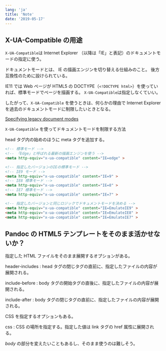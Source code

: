 ```yaml
---
lang: 'ja'
title: 'Note'
date: '2019-05-17'
---
```


## X-UA-Compatible の用途

`X-UA-Compatible`は Internet Explorer （以降は「IE」と表記）のドキュメントモードの指定に使う。

ドキュメントモードとは、 IE の描画エンジンを切り替える仕組みのこと。
後方互換性のために設けられている。

IE11 では Web ページが HTML5 の DOCTYPE（`<!DOCTYPE html>`）を使っていれば、標準モードでページを描画する。
`X-UA-Compatible`は指定しなくていい。

したがって、`X-UA-Compatible` を使うときは、何らかの理由で Internet Explorer を過去のドキュメントモードに制限したいときとなる。

[Specifying legacy document modes](https://docs.microsoft.com/en-us/previous-versions/windows/internet-explorer/ie-developer/compatibility/jj676915(v=vs.85))


`X-UA-Compatible` を使ってドキュメントモードを制限する方法

head タグ内の始めのほうに meta タグを追加する。

```html
<!-- 標準モード -->
<!-- 「Edge」と呼ばれる最新の描画エンジンを使う -->
<meta http-equiv="x-ua-compatible" content="IE=edge" >

<!-- 指定したバージョンのIEの標準モード -->
<!-- IE9 モード -->
<meta http-equiv="x-ua-compatible" content="IE=9" >
<!-- IE8 標準モード -->
<meta http-equiv="x-ua-compatible" content="IE=8" >
<!-- IE7 標準モード -->
<meta http-equiv="x-ua-compatible" content="IE=7" >

<!-- 指定したバージョンと同じロジックでドキュメントモードを決める -->
<meta http-equiv="x-ua-compatible" content="IE=EmulateIE9" >
<meta http-equiv="x-ua-compatible" content="IE=EmulateIE8" >
<meta http-equiv="x-ua-compatible" content="IE=EmulateIE7" >
```



## Pandoc の HTML5 テンプレートをそのまま活かせないか？

指定した HTML ファイルをそのまま展開するオプションがある。

header-includes
:   head タグの閉じタグの直前に、指定したファイルの内容が展開される。

include-before
:   body タグの開始タグの直後に、指定したファイルの内容が展開される。

include-after
:   body タグの閉じタグの直前に、指定したファイルの内容が展開される。


CSS を指定するオプションもある。

css
:   CSS の場所を指定する。指定した値は link タグの href 属性に展開される。


$body$ の部分を変えたいこともあるし、そのまま使うのは難しそう。

